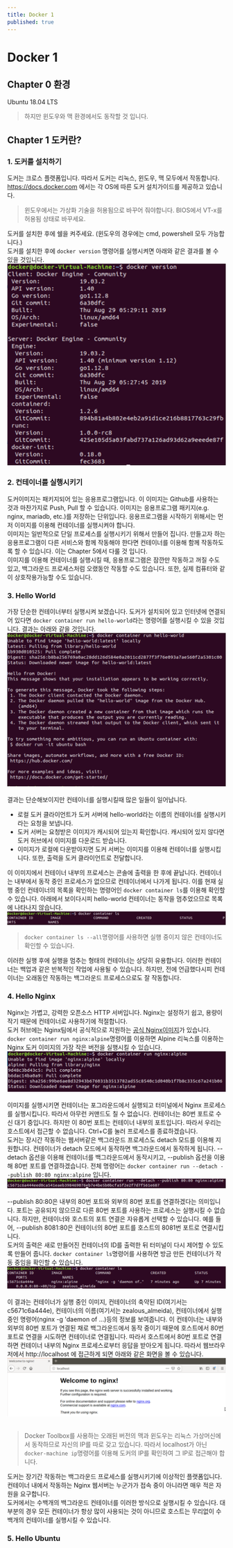 ```yaml
---
title: Docker 1
published: true
---
```


# Docker 1
## Chapter 0 환경
Ubuntu 18.04 LTS

>하지만 윈도우와 맥 환경에서도 동작할 것 입니다.

## Chapter 1 도커란?
### 1. 도커를 설치하기
도커는 크로스 플랫폼입니다. 따라서 도커는 리눅스, 윈도우, 맥 모두에서 작동합니다.</br>
https://docs.docker.com 에서는 각 OS에 따른 도커 설치가이드를 제공하고 있습니다.
>윈도우에서는 가상화 기술을 허용됨으로 바꾸어 줘야합니다. BIOS에서 VT-x를 허용됨 상태로 바꾸세요.

도커를 설치한 후에 쉘을 켜주세요. (윈도우의 경우에는 cmd, powershell 모두 가능합니다.)</br>
도커를 설치한 후에 ```docker version``` 명령어를 실행시켜면 아래와 같은 결과를 볼 수 있을 것입니다.
![Result of docker version](/_src/docker_version.png)

### 2. 컨테이너를 실행시키기
도커이미지는 패키지되어 있는 응용프로그램입니다. 이 이미지는 Github를 사용하는 것과 마찬가지로 Push, Pull 할 수 있습니다. 이미지는 응용프로그램 패키지(e.g. nginx, mariadb, etc.)를 저장하는 단위입니다. 응용프로그램을 시작하기 위해서는 먼저 이미지를 이용해 컨테이너를 실행시켜야 합니다.</br>
이미지는 일반적으로 단일 프로세스를 실행시키기 위해서 만들어 집니다. 만들고자 하는 응용프로그램이 다른 서비스와 함께 작동해야 한다면 컨테이너를 이용해 함께 작동하도록 할 수 있습니다. 이는 Chapter 5에서 다룰 것 입니다.</br>
이미지를 이용해 컨테이너를 실행시킬 때, 응용프로그램은 잠깐만 작동하고 꺼질 수도 있고, 백그라운드 프로세스처럼 오랬동안 작동할 수도 있습니다. 또한, 실제 컴퓨터와 같이 상호작용가능할 수도 있습니다.

### 3. Hello World
가장 단순한 컨테이너부터 실행시켜 보겠습니다. 도커가 설치되어 있고 인터넷에 연결되어 있다면 ```docker container run hello-world```라는 명령어를 실행시킬 수 있을 것입니다. 결과는 아래와 같을 것입니다.
![Result of docker container run hello-world](/_src/docker_container_run_hello-world.png)</br></br>
결과는 단순해보이지만 컨테이너를 실행시킬때 많은 일들이 일어납니다.
* 로컬 도커 클라이언트가 도커 서버에 hello-world라는 이름의 컨테이너를 실행시키라는 요청을 보냅니다.
* 도커 서버는 요청받은 이미지가 캐시되어 있는지 확인합니다. 캐시되어 있지 않다면 도커 허브에서 이미지를 다운로드 받습니다.
* 이미지가 로컬에 다운받아지면 도커 서버는 이미지를 이용해 컨테이너를 실행시킵니다. 또한, 출력을 도커 클라이언트로 전달합니다.

이 이미지에서 컨테이너 내부의 프로세스는 콘솔에 출력을 한 후에 끝납니다. 컨테이너는 내부에서 동작 중인 프로세스가 없으므로 컨테이너에서 나가게 됩니다. 이를 현재 실행 중인 컨테이너의 목록을 확인하는 명령어인 ```docker container ls```를 이용해 확인할 수 있습니다. 아래에서 보이다시피 hello-world 컨테이너는 동작을 멈추었으므로 목록에 나타나지 않습니다.
![Result of container ls](/_src/docker_container_ls.png)
>```docker container ls --all```명령어를 사용하면 실행 중이지 않은 컨테이너도 확인할 수 있습니다.

이러한 실행 후에 실행을 멈추는 형태의 컨테이너는 상당히 유용합니다. 이러한 컨테이너는 백업과 같은 반복적인 작업에 사용될 수 있습니다. 하지만, 전에 언급했다시피 컨테이너는 오래동안 작동하는 백그라운드 프로세스으로도 잘 작동합니다.

### 4. Hello Nginx
Nginx는 가볍고, 강력한 오픈소스 HTTP 서버입니다. Nginx는 설정하기 쉽고, 용량이 작기 때문에 컨테이너로 사용하기에 적절합니다.</br>
도커 허브에는 Nginx팀에서 공식적으로 지원하는 [공식 Nginx이미지](https://hub.docker.com/_/nginx/)가 있습니다. ```docker container run nginx:alpine```명령어를 이용하면 Alpine 리눅스를 이용하는 Nginx 도커 이미지의 가장 작은 버전을 실행시킬 수 있습니다.
![Result of docker container run nginx:alpine](/_src/docker_container_run_nginx_alpine.png)</br></br>
이미지를 실행시키면 컨테이너는 포그라운드에서 실행되고 터미널에서 Nginx 프로세스를 실행시킵니다. 따라서 아무런 커맨드도 칠 수 없습니다. 컨테이너는 80번 포트로 수신 대기 중입니다. 하지만 이 80번 포트는 컨테이너 내부의 포트입니다. 따라서 우리는 호스트에서 접근할 수 없습니다. Ctrl+C를 눌러 프로세스를 종료하겠습니다.</br>
도커는 장시간 작동하는 웹서버같은 백그라운드 프로세스도 detach 모드를 이용해 지원합니다. 컨테이너가 detach 모드에서 동작하면 백그라운드에서 동작하게 됩니다. --detach 옵션을 이용해 컨테이너를 백그라운드에서 동작시키고, --publish 옵션을 이용해 80번 포트를 연결하겠습니다. 전체 명령어는 ```docker container run --detach --publish 80:80 nginx:alpine``` 입니다. 
![Result of docker container run --detach --publish 80:80 nginx:alpine](/_src/docker_container_run_--detach.png)</br></br>
--publish 80:80은 내부의 80번 포트와 외부의 80번 포트를 연결하겠다는 의미입니다. 포트는 공유되지 않으므로 다른 80번 포트를 사용하는 프로세스는 실행시킬 수 없습니다. 하지만, 컨테이너와 호스트의 포트 연결은 자유롭게 선택할 수 있습니다. 예를 들어, --publish 8081:80은 컨테이너의 80번 포트를 호스트의 8081번 포트로 연결시킵니다.</br>
도커의 출력은 새로 만들어진 컨테이너의 ID를 출력한 뒤 터미널이 다시 제어할 수 있도록 만들어 줍니다. ```docker container ls```명령어를 사용하면 방금 만든 컨테이너가 작동 중임을 확인할 수 있습니다.
![Result of docker container ls](/_src/docker_container_ls_nginx.png) </br></br>
이 결과는 컨테이너가 실행 중인 이미지, 컨테이너의 축약된 ID(여기서는 c5671c6a444e), 컨테이너의 이름(여기서는 zealous_almeida), 컨테이너에서 실행 중인 명령어(nginx -g 'daemon of ...)등의 정보를 보여줍니다. 이 컨테이너는 내부와 외부의 80번 포트가 연결된 채로 백그라운드에서 동작 중이기 때문에 호스트에서 80번 포트로 연결을 시도하면 컨테이너로 연결됩니다. 따라서 호스트에서 80번 포트로 연결하면 컨테이너 내부의 Nginx 프로세스로부터 응답을 받아오게 됩니다. 따라서 웹브라우저에서 http://localhost 에 접근하게 되면 아래와 같은 화면을 볼 수 있습니다.
![Result of localhost](/_src/localhost_result_1.png)</br></br>
>Docker Toolbox를 사용하는 오래된 버전의 맥과 윈도우는 리눅스 가상머신에서 동작하므로 자신의 IP를 따로 갖고 있습니다. 따라서 localhost가 아닌 ```docker-machine ip```명령어를 이용해 도커의 IP를 확인하여 그 IP로 접근해야 합니다.

도커는 장기간 작동하는 백그라운드 프로세스를 실행시키기에 이상적인 플랫폼입니다. 컨테이너 내에서 작동하는 Nginx 웹서버는 누군가가 접속 중이 아니라면 매우 적은 자원을 요구합니다.</br>
도커에서는 수백개의 백그라운드 컨테이너를 이러한 방식으로 실행시킬 수 있습니다. 대부분의 경우 모든 컨테이너가 항상 많이 사용되는 것이 아니므로 호스트는 무리없이 수백개의 컨테이너를 실행시킬 수 있습니다.

### 5. Hello Ubuntu